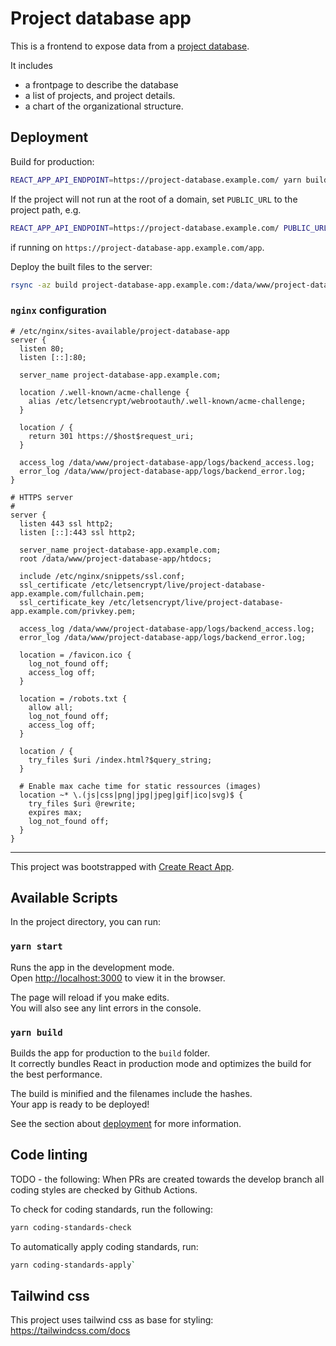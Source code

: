 # Project database app

This is a frontend to expose data from a [project database](https://github.com/aakb/project-database).

It includes
* a frontpage to describe the database
* a list of projects, and project details.
* a chart of the organizational structure.

## Deployment

Build for production:

```sh
REACT_APP_API_ENDPOINT=https://project-database.example.com/ yarn build
```

If the project will not run at the root of a domain, set `PUBLIC_URL` to the
project path, e.g.

```sh
REACT_APP_API_ENDPOINT=https://project-database.example.com/ PUBLIC_URL=/app yarn build
```

if running on `https://project-database-app.example.com/app`.

Deploy the built files to the server:

```sh
rsync -az build project-database-app.example.com:/data/www/project-database-app/htdocs
```

### `nginx` configuration

```nginx
# /etc/nginx/sites-available/project-database-app
server {
  listen 80;
  listen [::]:80;

  server_name project-database-app.example.com;

  location /.well-known/acme-challenge {
    alias /etc/letsencrypt/webrootauth/.well-known/acme-challenge;
  }

  location / {
    return 301 https://$host$request_uri;
  }

  access_log /data/www/project-database-app/logs/backend_access.log;
  error_log /data/www/project-database-app/logs/backend_error.log;
}

# HTTPS server
#
server {
  listen 443 ssl http2;
  listen [::]:443 ssl http2;

  server_name project-database-app.example.com;
  root /data/www/project-database-app/htdocs;

  include /etc/nginx/snippets/ssl.conf;
  ssl_certificate /etc/letsencrypt/live/project-database-app.example.com/fullchain.pem;
  ssl_certificate_key /etc/letsencrypt/live/project-database-app.example.com/privkey.pem;

  access_log /data/www/project-database-app/logs/backend_access.log;
  error_log /data/www/project-database-app/logs/backend_error.log;

  location = /favicon.ico {
    log_not_found off;
    access_log off;
  }

  location = /robots.txt {
    allow all;
    log_not_found off;
    access_log off;
  }

  location / {
    try_files $uri /index.html?$query_string;
  }

  # Enable max cache time for static ressources (images)
  location ~* \.(js|css|png|jpg|jpeg|gif|ico|svg)$ {
    try_files $uri @rewrite;
    expires max;
    log_not_found off;
  }
}
```

--------------------------------------------------------------------------------

This project was bootstrapped with [Create React App](https://github.com/facebook/create-react-app).

## Available Scripts

In the project directory, you can run:

### `yarn start`

Runs the app in the development mode.<br />
Open [http://localhost:3000](http://localhost:3000) to view it in the browser.

The page will reload if you make edits.<br />
You will also see any lint errors in the console.


### `yarn build`

Builds the app for production to the `build` folder.<br />
It correctly bundles React in production mode and optimizes the build for the best performance.

The build is minified and the filenames include the hashes.<br />
Your app is ready to be deployed!

See the section about [deployment](https://facebook.github.io/create-react-app/docs/deployment) for more information.

## Code linting

TODO - the following: When PRs are created towards the develop branch all coding styles are checked by Github Actions.

To check for coding standards, run the following:

```sh
yarn coding-standards-check
```

To automatically apply coding standards, run:

```sh
yarn coding-standards-apply`
```

## Tailwind css

This project uses tailwind css as base for styling: https://tailwindcss.com/docs
